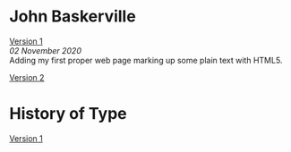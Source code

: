 John Baskerville
================
[Version 1](https://eleventhirty.github.io/john_baskerville/baskerville-one.html)   
*02 November 2020*  
Adding my first proper web page marking up some plain text with HTML5.

[Version 2](https://eleventhirty.github.io/john_baskerville/baskerville-two.html) 


History of Type
===============
[Version 1](https://eleventhirty.github.io/john_baskerville/)  